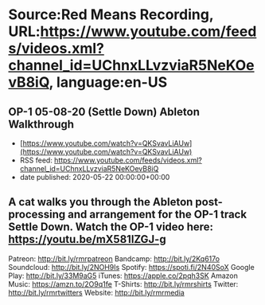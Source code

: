# Source:Red Means Recording, URL:https://www.youtube.com/feeds/videos.xml?channel_id=UChnxLLvzviaR5NeKOevB8iQ, language:en-US

## OP-1 05-08-20 (Settle Down) Ableton Walkthrough
 - [https://www.youtube.com/watch?v=QKSvavLiAUw](https://www.youtube.com/watch?v=QKSvavLiAUw)
 - RSS feed: https://www.youtube.com/feeds/videos.xml?channel_id=UChnxLLvzviaR5NeKOevB8iQ
 - date published: 2020-05-22 00:00:00+00:00

A cat walks you through the Ableton post-processing and arrangement for the OP-1 track Settle Down. Watch the OP-1 video here: https://youtu.be/mX581lZGJ-g
------------------------------------
Patreon: http://bit.ly/rmrpatreon
Bandcamp: http://bit.ly/2Kq617o
Soundcloud: http://bit.ly/2NOH9Is
Spotify: https://spoti.fi/2N40SoX
Google Play: http://bit.ly/33M9aG5
iTunes: https://apple.co/2pqh3SK
Amazon Music: https://amzn.to/2O9q1fe
T-Shirts: http://bit.ly/rmrshirts
Twitter: http://bit.ly/rmrtwitters
Website: http://bit.ly/rmrmedia

